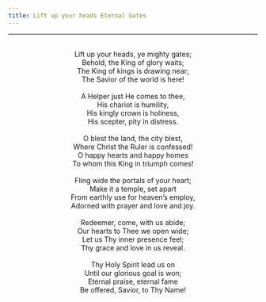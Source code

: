 ```yaml
---
title: Lift up your heads Eternal Gates
---
```


---
<center>
<br/>
Lift up your heads, ye mighty gates;<br/>
Behold, the King of glory waits;<br/>
The King of kings is drawing near;<br/>
The Savior of the world is here!<br/>
<br/>
A Helper just He comes to thee,<br/>
His chariot is humility,<br/>
His kingly crown is holiness,<br/>
His scepter, pity in distress.<br/>
<br/>
O blest the land, the city blest,<br/>
Where Christ the Ruler is confessed!<br/>
O happy hearts and happy homes<br/>
To whom this King in triumph comes!<br/>
<br/>
Fling wide the portals of your heart;<br/>
Make it a temple, set apart<br/>
From earthly use for heaven’s employ,<br/>
Adorned with prayer and love and joy.<br/>
<br/>
Redeemer, come, with us abide;<br/>
Our hearts to Thee we open wide;<br/>
Let us Thy inner presence feel;<br/>
Thy grace and love in us reveal.<br/>
<br/>
Thy Holy Spirit lead us on<br/>
Until our glorious goal is won;<br/>
Eternal praise, eternal fame<br/>
Be offered, Savior, to Thy Name!<br/>

</center>